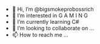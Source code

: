 - 👋 Hi, I’m @bigsmokeprobossrich
- 👀 I’m interested in G A M I N G
- 🌱 I’m currently learning C#
- 💞️ I’m looking to collaborate on ...
- 📫 How to reach me ...

<!---
bigsmokeprobossrich/bigsmokeprobossrich is a ✨ special ✨ repository because its `README.md` (this file) appears on your GitHub profile.
You can click the Preview link to take a look at your changes.
--->
